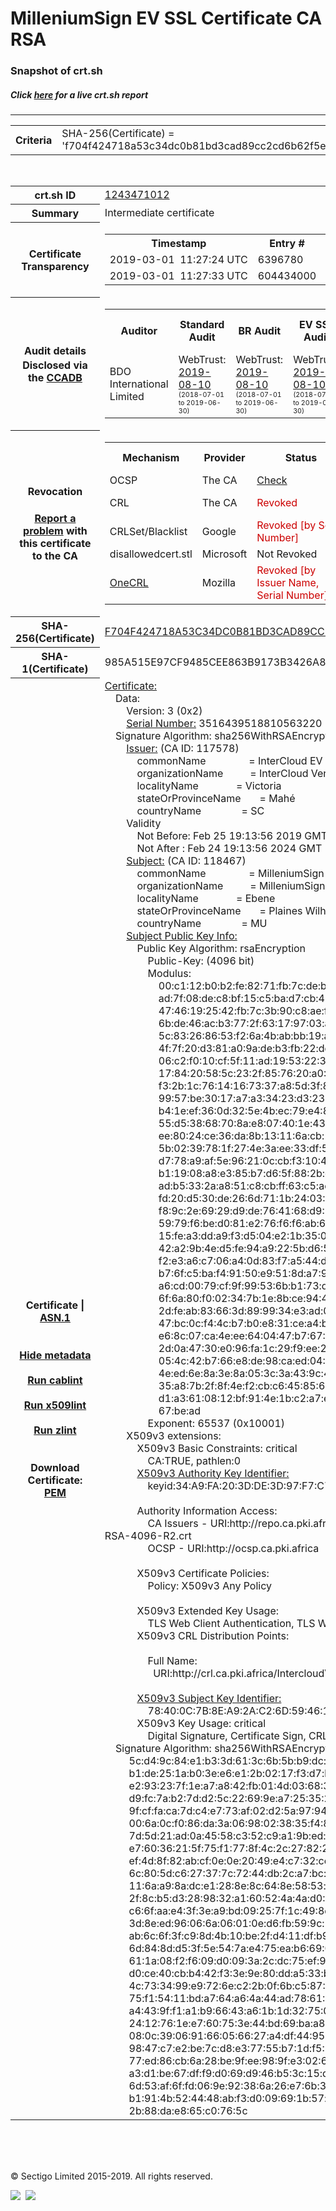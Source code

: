 # MilleniumSign EV SSL Certificate CA RSA
### Snapshot of crt.sh
##### Click [here](https://crt.sh/?q=F704F424718A53C34DC0B81BD3CAD89CC2CD6B62F5E17F9FED7FEC8DAEE39857) for a live crt.sh report

---
<!DOCTYPE HTML PUBLIC "-//W3C//DTD HTML 4.0 Transitional//EN">
<HTML>

<BODY>

<TABLE>
  <TR>
    <TH class="outer">Criteria</TH>
    <TD class="outer">SHA-256(Certificate) = 'f704f424718a53c34dc0b81bd3cad89cc2cd6b62f5e17f9fed7fec8daee39857'</TD>
  </TR>
</TABLE>
<BR>
<TABLE>
  <TR>
    <TH class="outer">crt.sh ID</TH>
    <TD class="outer"><A href="?id=1243471012">1243471012</A></TD>
  </TR>
  <TR>
    <TH class="outer">Summary</TH>
    <TD class="outer">Intermediate certificate</TD>
  </TR>
  <TR>
    <TH class="outer">Certificate<BR>Transparency</TH>
    <TD class="outer">
<TABLE class="options" style="margin-left:0px">
  <TR>
    <TH>Timestamp</TH>
    <TH>Entry #</TH>
    <TH>Log Operator</TH>
    <TH>Log URL</TH>
  </TR>
  <TR>
    <TD>2019-03-01&nbsp; <FONT class="small">11:27:24 UTC</FONT></TD>
    <TD>6396780</TD>
    <TD>Sectigo</TD>
    <TD>https://dodo.ct.comodo.com</TD>
  </TR>
  <TR>
    <TD>2019-03-01&nbsp; <FONT class="small">11:27:33 UTC</FONT></TD>
    <TD>604434000</TD>
    <TD>Google</TD>
    <TD>https://ct.googleapis.com/rocketeer</TD>
  </TR>
</TABLE>
    </TD>
  </TR>
  <TR>
    <TH class="outer">Audit details<BR>
      <DIV class="small" style="padding-top:3px">Disclosed via the
        <A href="//ccadb-public.secure.force.com/mozilla/PublicAllIntermediateCerts" target="_blank">CCADB</A></DIV>
    </TH>
    <TD class="outer">
<TABLE class="options" style="margin-left:0px">
  <TR>
    <TH>Auditor</TH>
    <TH>Standard Audit</TH>
    <TH>BR Audit</TH>
    <TH>EV SSL Audit</TH>
    <TH>Documents</TH>
    <TH>CCADB</TH>
    <TH>Root Owner / Certificate</TH>
  </TR>
  <TR>
    <TD style="vertical-align:middle">BDO International Limited</TD>
    <TD>WebTrust:
      <A href="https://www.cpacanada.ca/generichandlers/CPACHandler.ashx?attachmentid=233834" target="_blank">2019-08-10</A>
      <BR><FONT style="font-size:8pt">(2018-07-01 to 2019-06-30)</FONT></TD>
    <TD>WebTrust:
      <A href="https://www.cpacanada.ca/generichandlers/CPACHandler.ashx?attachmentid=233835" target="_blank">2019-08-10</A>
      <BR><FONT style="font-size:8pt">(2018-07-01 to 2019-06-30)</FONT></TD>
    <TD>WebTrust:
      <A href="https://www.cpacanada.ca/generichandlers/CPACHandler.ashx?attachmentid=233836" target="_blank">2019-08-10</A>
      <BR><FONT style="font-size:8pt">(2018-07-01 to 2019-06-30)</FONT></TD>
    <TD>
      <A href="https://www.ssl.com/app/uploads/2019/06/SSLcom_CP_CPS_Version_1_6.pdf" target="blank">CP</A>
      <A href="https://www.ssl.com/app/uploads/2019/06/SSLcom_CP_CPS_Version_1_6.pdf" target="blank">CPS</A>
    </TD>
    <TD><A href="//ccadb.force.com/0011J00001MWKh3QAH" target="_blank">0011J00001MWKh3QAH</A></TD>
    <TD><A href="/?id=163978581">SSL.com</A></TD>
  </TR>
</TABLE>
    </TD>
  </TR>
  <TR>
    <TH class="outer">Revocation<BR><BR>
      <DIV class="small" style="padding-top:3px"><A href="?id=1243471012&opt=problemreporting">Report a problem</A> with<BR>this certificate to the CA</DIV></TH>
    <TD class="outer">
      <TABLE class="options" style="margin-left:0px">
        <TR>
          <TH>Mechanism</TH>
          <TH>Provider</TH>
          <TH>Status</TH>
          <TH>Revocation Date</TH>
          <TH>Last Observed in CRL</TH>
          <TH>Last Checked <SPAN style="color:#CC0000;vertical-align:middle;font-size:70%;font-weight:normal">(Error)</SPAN></TH>
        </TR>
        <TR>
          <TD>OCSP</TD>
          <TD>The CA</TD>
          <TD><A href="?id=1243471012&opt=ocsp">Check</A></TD>
          <TD><SPAN style="color:#888888">?</SPAN></TD>
          <TD><SPAN style="color:#888888">n/a</SPAN></TD>
          <TD><SPAN style="color:#888888">?</SPAN></TD>
        </TR>
        <TR>
          <TD>CRL</TD>
          <TD>The CA</TD>
          <TD><SPAN style="color:#CC0000">Revoked</SPAN></TD><TD>2019-04-05&nbsp; <FONT class="small">16:58:52 UTC</FONT></TD><TD>2019-04-06&nbsp; <FONT class="small">12:12:38 UTC</FONT></TD><TD>2019-12-04&nbsp; <FONT class="small">16:51:15 UTC</FONT></TD>
        </TR>
        <TR>
          <TD>CRLSet/Blacklist</TD>
          <TD>Google</TD>
          <TD><SPAN style="color:#CC0000">Revoked [by Serial Number]</SPAN></TD>
          <TD><SPAN style="color:#888888">n/a</SPAN></TD>
          <TD><SPAN style="color:#888888">n/a</SPAN></TD>
          <TD><SPAN style="color:#888888">n/a</SPAN></TD>
        </TR>
        <TR>
          <TD>disallowedcert.stl</TD>
          <TD>Microsoft</TD>
          <TD>Not Revoked</TD>
          <TD><SPAN style="color:#888888">n/a</SPAN></TD>
          <TD><SPAN style="color:#888888">n/a</SPAN></TD>
          <TD><SPAN style="color:#888888">n/a</SPAN></TD>
        </TR>
        <TR>
          <TD><A href="/mozilla-onecrl" target="_blank">OneCRL</A></TD>
          <TD>Mozilla</TD>
          <TD><SPAN style="color:#CC0000">Revoked [by Issuer Name, Serial Number]</SPAN></TD><TD><SPAN style="color:#888888">Unknown</SPAN></TD>
          <TD><SPAN style="color:#888888">n/a</SPAN></TD>
          <TD><SPAN style="color:#888888">n/a</SPAN></TD>
        </TR>
      </TABLE>
    </TD>
  </TR>
  <TR>
    <TH class="outer">SHA-256(Certificate)</TH>
    <TD class="outer"><A href="//censys.io/certificates/f704f424718a53c34dc0b81bd3cad89cc2cd6b62f5e17f9fed7fec8daee39857">F704F424718A53C34DC0B81BD3CAD89CC2CD6B62F5E17F9FED7FEC8DAEE39857</A></TD>
  </TR>
  <TR>
    <TH class="outer">SHA-1(Certificate)</TH>
    <TD class="outer">985A515E97CF9485CEE863B9173B3426A81EAC16</TD>
  </TR>
  <TR>
    <TH class="outer">Certificate | <A href="?asn1=1243471012">ASN.1</A>
      <SPAN class="small"><BR>
      <BR><BR><A href="?id=1243471012&opt=nometadata">Hide metadata</A>
      <BR><BR><A href="?id=1243471012&opt=cablint">Run cablint</A>
      <BR><BR><A href="?id=1243471012&opt=x509lint">Run x509lint</A>
      <BR><BR><A href="?id=1243471012&opt=zlint">Run zlint</A>
      <BR><BR><BR>Download Certificate: <A href="?d=1243471012">PEM</A>
      </SPAN>
    </TH>
    <TD class="text"><A href="?d=1243471012">Certificate:</A><BR>&nbsp;&nbsp;&nbsp;&nbsp;Data:<BR>&nbsp;&nbsp;&nbsp;&nbsp;&nbsp;&nbsp;&nbsp;&nbsp;Version:&nbsp;3&nbsp;(0x2)<BR>&nbsp;&nbsp;&nbsp;&nbsp;&nbsp;&nbsp;&nbsp;&nbsp;<A href="?serial=30cce71c88d96294">Serial&nbsp;Number:</A>&nbsp;3516439518810563220&nbsp;(0x30cce71c88d96294)<BR>&nbsp;&nbsp;&nbsp;&nbsp;Signature&nbsp;Algorithm:&nbsp;sha256WithRSAEncryption<BR>&nbsp;&nbsp;&nbsp;&nbsp;&nbsp;&nbsp;&nbsp;&nbsp;<A href="?caid=117578">Issuer:</A> <SPAN class="small">(CA ID: 117578)</SPAN><BR>&nbsp;&nbsp;&nbsp;&nbsp;&nbsp;&nbsp;&nbsp;&nbsp;&nbsp;&nbsp;&nbsp;&nbsp;commonName&nbsp;&nbsp;&nbsp;&nbsp;&nbsp;&nbsp;&nbsp;&nbsp;&nbsp;&nbsp;&nbsp;&nbsp;&nbsp;&nbsp;&nbsp;&nbsp;=&nbsp;InterCloud&nbsp;EV&nbsp;SSL&nbsp;Certificate&nbsp;CA&nbsp;RSA<BR>&nbsp;&nbsp;&nbsp;&nbsp;&nbsp;&nbsp;&nbsp;&nbsp;&nbsp;&nbsp;&nbsp;&nbsp;organizationName&nbsp;&nbsp;&nbsp;&nbsp;&nbsp;&nbsp;&nbsp;&nbsp;&nbsp;&nbsp;=&nbsp;InterCloud&nbsp;Ventures&nbsp;Inc<BR>&nbsp;&nbsp;&nbsp;&nbsp;&nbsp;&nbsp;&nbsp;&nbsp;&nbsp;&nbsp;&nbsp;&nbsp;localityName&nbsp;&nbsp;&nbsp;&nbsp;&nbsp;&nbsp;&nbsp;&nbsp;&nbsp;&nbsp;&nbsp;&nbsp;&nbsp;&nbsp;=&nbsp;Victoria<BR>&nbsp;&nbsp;&nbsp;&nbsp;&nbsp;&nbsp;&nbsp;&nbsp;&nbsp;&nbsp;&nbsp;&nbsp;stateOrProvinceName&nbsp;&nbsp;&nbsp;&nbsp;&nbsp;&nbsp;&nbsp;=&nbsp;Mahé<BR>&nbsp;&nbsp;&nbsp;&nbsp;&nbsp;&nbsp;&nbsp;&nbsp;&nbsp;&nbsp;&nbsp;&nbsp;countryName&nbsp;&nbsp;&nbsp;&nbsp;&nbsp;&nbsp;&nbsp;&nbsp;&nbsp;&nbsp;&nbsp;&nbsp;&nbsp;&nbsp;&nbsp;=&nbsp;SC<BR>&nbsp;&nbsp;&nbsp;&nbsp;&nbsp;&nbsp;&nbsp;&nbsp;Validity<BR>&nbsp;&nbsp;&nbsp;&nbsp;&nbsp;&nbsp;&nbsp;&nbsp;&nbsp;&nbsp;&nbsp;&nbsp;Not&nbsp;Before:&nbsp;Feb&nbsp;25&nbsp;19:13:56&nbsp;2019&nbsp;GMT<BR>&nbsp;&nbsp;&nbsp;&nbsp;&nbsp;&nbsp;&nbsp;&nbsp;&nbsp;&nbsp;&nbsp;&nbsp;Not&nbsp;After&nbsp;:&nbsp;Feb&nbsp;24&nbsp;19:13:56&nbsp;2024&nbsp;GMT<BR>&nbsp;&nbsp;&nbsp;&nbsp;&nbsp;&nbsp;&nbsp;&nbsp;<A href="?caid=118467">Subject:</A> <SPAN class="small">(CA ID: 118467)</SPAN><BR>&nbsp;&nbsp;&nbsp;&nbsp;&nbsp;&nbsp;&nbsp;&nbsp;&nbsp;&nbsp;&nbsp;&nbsp;commonName&nbsp;&nbsp;&nbsp;&nbsp;&nbsp;&nbsp;&nbsp;&nbsp;&nbsp;&nbsp;&nbsp;&nbsp;&nbsp;&nbsp;&nbsp;&nbsp;=&nbsp;MilleniumSign&nbsp;EV&nbsp;SSL&nbsp;Certificate&nbsp;CA&nbsp;RSA<BR>&nbsp;&nbsp;&nbsp;&nbsp;&nbsp;&nbsp;&nbsp;&nbsp;&nbsp;&nbsp;&nbsp;&nbsp;organizationName&nbsp;&nbsp;&nbsp;&nbsp;&nbsp;&nbsp;&nbsp;&nbsp;&nbsp;&nbsp;=&nbsp;MilleniumSign&nbsp;Limited<BR>&nbsp;&nbsp;&nbsp;&nbsp;&nbsp;&nbsp;&nbsp;&nbsp;&nbsp;&nbsp;&nbsp;&nbsp;localityName&nbsp;&nbsp;&nbsp;&nbsp;&nbsp;&nbsp;&nbsp;&nbsp;&nbsp;&nbsp;&nbsp;&nbsp;&nbsp;&nbsp;=&nbsp;Ebene<BR>&nbsp;&nbsp;&nbsp;&nbsp;&nbsp;&nbsp;&nbsp;&nbsp;&nbsp;&nbsp;&nbsp;&nbsp;stateOrProvinceName&nbsp;&nbsp;&nbsp;&nbsp;&nbsp;&nbsp;&nbsp;=&nbsp;Plaines&nbsp;Wilhems<BR>&nbsp;&nbsp;&nbsp;&nbsp;&nbsp;&nbsp;&nbsp;&nbsp;&nbsp;&nbsp;&nbsp;&nbsp;countryName&nbsp;&nbsp;&nbsp;&nbsp;&nbsp;&nbsp;&nbsp;&nbsp;&nbsp;&nbsp;&nbsp;&nbsp;&nbsp;&nbsp;&nbsp;=&nbsp;MU<BR>&nbsp;&nbsp;&nbsp;&nbsp;&nbsp;&nbsp;&nbsp;&nbsp;<A href="?spkisha256=13e5d55be7cb9a7aa65a11c2b478e72b94894f4502d8e0d10247a2c90745d1ab">Subject&nbsp;Public&nbsp;Key&nbsp;Info:</A><BR>&nbsp;&nbsp;&nbsp;&nbsp;&nbsp;&nbsp;&nbsp;&nbsp;&nbsp;&nbsp;&nbsp;&nbsp;Public&nbsp;Key&nbsp;Algorithm:&nbsp;rsaEncryption<BR>&nbsp;&nbsp;&nbsp;&nbsp;&nbsp;&nbsp;&nbsp;&nbsp;&nbsp;&nbsp;&nbsp;&nbsp;&nbsp;&nbsp;&nbsp;&nbsp;Public-Key:&nbsp;(4096&nbsp;bit)<BR>&nbsp;&nbsp;&nbsp;&nbsp;&nbsp;&nbsp;&nbsp;&nbsp;&nbsp;&nbsp;&nbsp;&nbsp;&nbsp;&nbsp;&nbsp;&nbsp;Modulus:<BR>&nbsp;&nbsp;&nbsp;&nbsp;&nbsp;&nbsp;&nbsp;&nbsp;&nbsp;&nbsp;&nbsp;&nbsp;&nbsp;&nbsp;&nbsp;&nbsp;&nbsp;&nbsp;&nbsp;&nbsp;00:c1:12:b0:b2:fe:82:71:fb:7c:de:b4:23:19:04:<BR>&nbsp;&nbsp;&nbsp;&nbsp;&nbsp;&nbsp;&nbsp;&nbsp;&nbsp;&nbsp;&nbsp;&nbsp;&nbsp;&nbsp;&nbsp;&nbsp;&nbsp;&nbsp;&nbsp;&nbsp;ad:7f:08:de:c8:bf:15:c5:ba:d7:cb:45:b0:91:d2:<BR>&nbsp;&nbsp;&nbsp;&nbsp;&nbsp;&nbsp;&nbsp;&nbsp;&nbsp;&nbsp;&nbsp;&nbsp;&nbsp;&nbsp;&nbsp;&nbsp;&nbsp;&nbsp;&nbsp;&nbsp;47:46:19:25:42:fb:7c:3b:90:c8:ae:fc:af:9e:a7:<BR>&nbsp;&nbsp;&nbsp;&nbsp;&nbsp;&nbsp;&nbsp;&nbsp;&nbsp;&nbsp;&nbsp;&nbsp;&nbsp;&nbsp;&nbsp;&nbsp;&nbsp;&nbsp;&nbsp;&nbsp;6b:de:46:ac:b3:77:2f:63:17:97:03:a7:22:9a:21:<BR>&nbsp;&nbsp;&nbsp;&nbsp;&nbsp;&nbsp;&nbsp;&nbsp;&nbsp;&nbsp;&nbsp;&nbsp;&nbsp;&nbsp;&nbsp;&nbsp;&nbsp;&nbsp;&nbsp;&nbsp;5c:83:26:86:53:f2:6a:4b:ab:bb:19:ae:d8:57:15:<BR>&nbsp;&nbsp;&nbsp;&nbsp;&nbsp;&nbsp;&nbsp;&nbsp;&nbsp;&nbsp;&nbsp;&nbsp;&nbsp;&nbsp;&nbsp;&nbsp;&nbsp;&nbsp;&nbsp;&nbsp;4f:7f:20:d3:81:a0:9a:de:b3:fb:22:dd:fb:b7:c3:<BR>&nbsp;&nbsp;&nbsp;&nbsp;&nbsp;&nbsp;&nbsp;&nbsp;&nbsp;&nbsp;&nbsp;&nbsp;&nbsp;&nbsp;&nbsp;&nbsp;&nbsp;&nbsp;&nbsp;&nbsp;06:c2:f0:10:cf:5f:11:ad:19:53:22:39:d7:3d:fb:<BR>&nbsp;&nbsp;&nbsp;&nbsp;&nbsp;&nbsp;&nbsp;&nbsp;&nbsp;&nbsp;&nbsp;&nbsp;&nbsp;&nbsp;&nbsp;&nbsp;&nbsp;&nbsp;&nbsp;&nbsp;17:84:20:58:5c:23:2f:85:76:20:a0:3b:33:05:9b:<BR>&nbsp;&nbsp;&nbsp;&nbsp;&nbsp;&nbsp;&nbsp;&nbsp;&nbsp;&nbsp;&nbsp;&nbsp;&nbsp;&nbsp;&nbsp;&nbsp;&nbsp;&nbsp;&nbsp;&nbsp;f3:2b:1c:76:14:16:73:37:a8:5d:3f:87:a0:a4:82:<BR>&nbsp;&nbsp;&nbsp;&nbsp;&nbsp;&nbsp;&nbsp;&nbsp;&nbsp;&nbsp;&nbsp;&nbsp;&nbsp;&nbsp;&nbsp;&nbsp;&nbsp;&nbsp;&nbsp;&nbsp;99:57:be:30:17:a7:a3:34:23:d3:23:04:ec:dd:a6:<BR>&nbsp;&nbsp;&nbsp;&nbsp;&nbsp;&nbsp;&nbsp;&nbsp;&nbsp;&nbsp;&nbsp;&nbsp;&nbsp;&nbsp;&nbsp;&nbsp;&nbsp;&nbsp;&nbsp;&nbsp;b4:1e:ef:36:0d:32:5e:4b:ec:79:e4:84:ae:ae:61:<BR>&nbsp;&nbsp;&nbsp;&nbsp;&nbsp;&nbsp;&nbsp;&nbsp;&nbsp;&nbsp;&nbsp;&nbsp;&nbsp;&nbsp;&nbsp;&nbsp;&nbsp;&nbsp;&nbsp;&nbsp;55:d5:38:68:70:8a:e8:07:40:1e:43:a7:ac:9c:ad:<BR>&nbsp;&nbsp;&nbsp;&nbsp;&nbsp;&nbsp;&nbsp;&nbsp;&nbsp;&nbsp;&nbsp;&nbsp;&nbsp;&nbsp;&nbsp;&nbsp;&nbsp;&nbsp;&nbsp;&nbsp;ee:80:24:ce:36:da:8b:13:11:6a:cb:11:ff:f5:82:<BR>&nbsp;&nbsp;&nbsp;&nbsp;&nbsp;&nbsp;&nbsp;&nbsp;&nbsp;&nbsp;&nbsp;&nbsp;&nbsp;&nbsp;&nbsp;&nbsp;&nbsp;&nbsp;&nbsp;&nbsp;5b:02:39:78:1f:27:4e:3a:ee:33:df:51:23:f1:b3:<BR>&nbsp;&nbsp;&nbsp;&nbsp;&nbsp;&nbsp;&nbsp;&nbsp;&nbsp;&nbsp;&nbsp;&nbsp;&nbsp;&nbsp;&nbsp;&nbsp;&nbsp;&nbsp;&nbsp;&nbsp;d7:78:a9:af:5e:96:21:0c:cb:f3:10:45:35:29:fd:<BR>&nbsp;&nbsp;&nbsp;&nbsp;&nbsp;&nbsp;&nbsp;&nbsp;&nbsp;&nbsp;&nbsp;&nbsp;&nbsp;&nbsp;&nbsp;&nbsp;&nbsp;&nbsp;&nbsp;&nbsp;b1:19:08:a8:e3:85:b7:d6:5f:88:2b:d7:ed:7a:65:<BR>&nbsp;&nbsp;&nbsp;&nbsp;&nbsp;&nbsp;&nbsp;&nbsp;&nbsp;&nbsp;&nbsp;&nbsp;&nbsp;&nbsp;&nbsp;&nbsp;&nbsp;&nbsp;&nbsp;&nbsp;ad:b5:33:2a:a8:51:c8:cb:ff:63:c5:ae:71:c3:9b:<BR>&nbsp;&nbsp;&nbsp;&nbsp;&nbsp;&nbsp;&nbsp;&nbsp;&nbsp;&nbsp;&nbsp;&nbsp;&nbsp;&nbsp;&nbsp;&nbsp;&nbsp;&nbsp;&nbsp;&nbsp;fd:20:d5:30:de:26:6d:71:1b:24:03:65:80:c8:e6:<BR>&nbsp;&nbsp;&nbsp;&nbsp;&nbsp;&nbsp;&nbsp;&nbsp;&nbsp;&nbsp;&nbsp;&nbsp;&nbsp;&nbsp;&nbsp;&nbsp;&nbsp;&nbsp;&nbsp;&nbsp;f8:9c:2e:69:29:d9:de:76:41:68:d9:73:22:a0:40:<BR>&nbsp;&nbsp;&nbsp;&nbsp;&nbsp;&nbsp;&nbsp;&nbsp;&nbsp;&nbsp;&nbsp;&nbsp;&nbsp;&nbsp;&nbsp;&nbsp;&nbsp;&nbsp;&nbsp;&nbsp;59:79:f6:be:d0:81:e2:76:f6:f6:ab:6d:a5:85:e7:<BR>&nbsp;&nbsp;&nbsp;&nbsp;&nbsp;&nbsp;&nbsp;&nbsp;&nbsp;&nbsp;&nbsp;&nbsp;&nbsp;&nbsp;&nbsp;&nbsp;&nbsp;&nbsp;&nbsp;&nbsp;15:fe:a3:dd:a9:f3:d5:04:e2:1b:35:09:f3:b3:e0:<BR>&nbsp;&nbsp;&nbsp;&nbsp;&nbsp;&nbsp;&nbsp;&nbsp;&nbsp;&nbsp;&nbsp;&nbsp;&nbsp;&nbsp;&nbsp;&nbsp;&nbsp;&nbsp;&nbsp;&nbsp;42:a2:9b:4e:d5:fe:94:a9:22:5b:d6:54:99:d9:c4:<BR>&nbsp;&nbsp;&nbsp;&nbsp;&nbsp;&nbsp;&nbsp;&nbsp;&nbsp;&nbsp;&nbsp;&nbsp;&nbsp;&nbsp;&nbsp;&nbsp;&nbsp;&nbsp;&nbsp;&nbsp;f2:e3:a6:c7:06:a4:0d:83:f7:a5:44:d5:c3:b9:06:<BR>&nbsp;&nbsp;&nbsp;&nbsp;&nbsp;&nbsp;&nbsp;&nbsp;&nbsp;&nbsp;&nbsp;&nbsp;&nbsp;&nbsp;&nbsp;&nbsp;&nbsp;&nbsp;&nbsp;&nbsp;b7:6f:c5:ba:f4:91:50:e9:51:8d:a7:90:de:8e:3b:<BR>&nbsp;&nbsp;&nbsp;&nbsp;&nbsp;&nbsp;&nbsp;&nbsp;&nbsp;&nbsp;&nbsp;&nbsp;&nbsp;&nbsp;&nbsp;&nbsp;&nbsp;&nbsp;&nbsp;&nbsp;a6:cd:00:79:cf:9f:99:53:6b:b1:73:d8:33:6a:f2:<BR>&nbsp;&nbsp;&nbsp;&nbsp;&nbsp;&nbsp;&nbsp;&nbsp;&nbsp;&nbsp;&nbsp;&nbsp;&nbsp;&nbsp;&nbsp;&nbsp;&nbsp;&nbsp;&nbsp;&nbsp;6f:6a:80:f0:02:34:7b:1e:8b:ce:94:46:ed:c7:f6:<BR>&nbsp;&nbsp;&nbsp;&nbsp;&nbsp;&nbsp;&nbsp;&nbsp;&nbsp;&nbsp;&nbsp;&nbsp;&nbsp;&nbsp;&nbsp;&nbsp;&nbsp;&nbsp;&nbsp;&nbsp;2d:fe:ab:83:66:3d:89:99:34:e3:ad:0e:17:72:70:<BR>&nbsp;&nbsp;&nbsp;&nbsp;&nbsp;&nbsp;&nbsp;&nbsp;&nbsp;&nbsp;&nbsp;&nbsp;&nbsp;&nbsp;&nbsp;&nbsp;&nbsp;&nbsp;&nbsp;&nbsp;47:bc:0c:f4:4c:b7:b0:e8:31:ce:a4:b0:4b:46:de:<BR>&nbsp;&nbsp;&nbsp;&nbsp;&nbsp;&nbsp;&nbsp;&nbsp;&nbsp;&nbsp;&nbsp;&nbsp;&nbsp;&nbsp;&nbsp;&nbsp;&nbsp;&nbsp;&nbsp;&nbsp;e6:8c:07:ca:4e:ee:64:04:47:b7:67:53:86:ec:30:<BR>&nbsp;&nbsp;&nbsp;&nbsp;&nbsp;&nbsp;&nbsp;&nbsp;&nbsp;&nbsp;&nbsp;&nbsp;&nbsp;&nbsp;&nbsp;&nbsp;&nbsp;&nbsp;&nbsp;&nbsp;2d:0a:47:30:e0:96:fa:1c:29:f9:ee:21:65:ac:db:<BR>&nbsp;&nbsp;&nbsp;&nbsp;&nbsp;&nbsp;&nbsp;&nbsp;&nbsp;&nbsp;&nbsp;&nbsp;&nbsp;&nbsp;&nbsp;&nbsp;&nbsp;&nbsp;&nbsp;&nbsp;05:4c:42:b7:66:e8:de:98:ca:ed:04:1b:60:a6:ca:<BR>&nbsp;&nbsp;&nbsp;&nbsp;&nbsp;&nbsp;&nbsp;&nbsp;&nbsp;&nbsp;&nbsp;&nbsp;&nbsp;&nbsp;&nbsp;&nbsp;&nbsp;&nbsp;&nbsp;&nbsp;4e:ed:6e:8a:3e:8a:05:3c:3a:43:9c:44:79:68:be:<BR>&nbsp;&nbsp;&nbsp;&nbsp;&nbsp;&nbsp;&nbsp;&nbsp;&nbsp;&nbsp;&nbsp;&nbsp;&nbsp;&nbsp;&nbsp;&nbsp;&nbsp;&nbsp;&nbsp;&nbsp;35:a8:7b:2f:8f:4e:f2:cb:c6:45:85:60:6b:9f:66:<BR>&nbsp;&nbsp;&nbsp;&nbsp;&nbsp;&nbsp;&nbsp;&nbsp;&nbsp;&nbsp;&nbsp;&nbsp;&nbsp;&nbsp;&nbsp;&nbsp;&nbsp;&nbsp;&nbsp;&nbsp;d1:a3:61:08:12:bf:91:4e:1b:c2:a7:ec:a6:ca:f0:<BR>&nbsp;&nbsp;&nbsp;&nbsp;&nbsp;&nbsp;&nbsp;&nbsp;&nbsp;&nbsp;&nbsp;&nbsp;&nbsp;&nbsp;&nbsp;&nbsp;&nbsp;&nbsp;&nbsp;&nbsp;67:be:ad<BR>&nbsp;&nbsp;&nbsp;&nbsp;&nbsp;&nbsp;&nbsp;&nbsp;&nbsp;&nbsp;&nbsp;&nbsp;&nbsp;&nbsp;&nbsp;&nbsp;Exponent:&nbsp;65537&nbsp;(0x10001)<BR>&nbsp;&nbsp;&nbsp;&nbsp;&nbsp;&nbsp;&nbsp;&nbsp;X509v3&nbsp;extensions:<BR>&nbsp;&nbsp;&nbsp;&nbsp;&nbsp;&nbsp;&nbsp;&nbsp;&nbsp;&nbsp;&nbsp;&nbsp;X509v3&nbsp;Basic&nbsp;Constraints:&nbsp;critical<BR>&nbsp;&nbsp;&nbsp;&nbsp;&nbsp;&nbsp;&nbsp;&nbsp;&nbsp;&nbsp;&nbsp;&nbsp;&nbsp;&nbsp;&nbsp;&nbsp;CA:TRUE,&nbsp;pathlen:0<BR>&nbsp;&nbsp;&nbsp;&nbsp;&nbsp;&nbsp;&nbsp;&nbsp;&nbsp;&nbsp;&nbsp;&nbsp;<A href="?ski=34a9fa203dde3d97f7c7061f47a92f3158164ccc">X509v3&nbsp;Authority&nbsp;Key&nbsp;Identifier:</A><BR>&nbsp;&nbsp;&nbsp;&nbsp;&nbsp;&nbsp;&nbsp;&nbsp;&nbsp;&nbsp;&nbsp;&nbsp;&nbsp;&nbsp;&nbsp;&nbsp;keyid:34:A9:FA:20:3D:DE:3D:97:F7:C7:06:1F:47:A9:2F:31:58:16:4C:CC<BR><BR>&nbsp;&nbsp;&nbsp;&nbsp;&nbsp;&nbsp;&nbsp;&nbsp;&nbsp;&nbsp;&nbsp;&nbsp;Authority&nbsp;Information&nbsp;Access:&nbsp;<BR>&nbsp;&nbsp;&nbsp;&nbsp;&nbsp;&nbsp;&nbsp;&nbsp;&nbsp;&nbsp;&nbsp;&nbsp;&nbsp;&nbsp;&nbsp;&nbsp;CA&nbsp;Issuers&nbsp;-&nbsp;URI:http://repo.ca.pki.africa/repository/IntercloudVentures-Intermediate-EV-SSL-RSA-4096-R2.crt<BR>&nbsp;&nbsp;&nbsp;&nbsp;&nbsp;&nbsp;&nbsp;&nbsp;&nbsp;&nbsp;&nbsp;&nbsp;&nbsp;&nbsp;&nbsp;&nbsp;OCSP&nbsp;-&nbsp;URI:http://ocsp.ca.pki.africa<BR><BR>&nbsp;&nbsp;&nbsp;&nbsp;&nbsp;&nbsp;&nbsp;&nbsp;&nbsp;&nbsp;&nbsp;&nbsp;X509v3&nbsp;Certificate&nbsp;Policies:&nbsp;<BR>&nbsp;&nbsp;&nbsp;&nbsp;&nbsp;&nbsp;&nbsp;&nbsp;&nbsp;&nbsp;&nbsp;&nbsp;&nbsp;&nbsp;&nbsp;&nbsp;Policy:&nbsp;X509v3&nbsp;Any&nbsp;Policy<BR><BR>&nbsp;&nbsp;&nbsp;&nbsp;&nbsp;&nbsp;&nbsp;&nbsp;&nbsp;&nbsp;&nbsp;&nbsp;X509v3&nbsp;Extended&nbsp;Key&nbsp;Usage:&nbsp;<BR>&nbsp;&nbsp;&nbsp;&nbsp;&nbsp;&nbsp;&nbsp;&nbsp;&nbsp;&nbsp;&nbsp;&nbsp;&nbsp;&nbsp;&nbsp;&nbsp;TLS&nbsp;Web&nbsp;Client&nbsp;Authentication,&nbsp;TLS&nbsp;Web&nbsp;Server&nbsp;Authentication<BR>&nbsp;&nbsp;&nbsp;&nbsp;&nbsp;&nbsp;&nbsp;&nbsp;&nbsp;&nbsp;&nbsp;&nbsp;X509v3&nbsp;CRL&nbsp;Distribution&nbsp;Points:&nbsp;<BR><BR>&nbsp;&nbsp;&nbsp;&nbsp;&nbsp;&nbsp;&nbsp;&nbsp;&nbsp;&nbsp;&nbsp;&nbsp;&nbsp;&nbsp;&nbsp;&nbsp;Full&nbsp;Name:<BR>&nbsp;&nbsp;&nbsp;&nbsp;&nbsp;&nbsp;&nbsp;&nbsp;&nbsp;&nbsp;&nbsp;&nbsp;&nbsp;&nbsp;&nbsp;&nbsp;&nbsp;&nbsp;URI:http://crl.ca.pki.africa/IntercloudVentures-Intermediate-EV-SSL-RSA-4096-R2.crl<BR><BR>&nbsp;&nbsp;&nbsp;&nbsp;&nbsp;&nbsp;&nbsp;&nbsp;&nbsp;&nbsp;&nbsp;&nbsp;<A href="?ski=78400c7b8ea92ac26d5946195ec77e546615b43a">X509v3&nbsp;Subject&nbsp;Key&nbsp;Identifier:</A><BR>&nbsp;&nbsp;&nbsp;&nbsp;&nbsp;&nbsp;&nbsp;&nbsp;&nbsp;&nbsp;&nbsp;&nbsp;&nbsp;&nbsp;&nbsp;&nbsp;78:40:0C:7B:8E:A9:2A:C2:6D:59:46:19:5E:C7:7E:54:66:15:B4:3A<BR>&nbsp;&nbsp;&nbsp;&nbsp;&nbsp;&nbsp;&nbsp;&nbsp;&nbsp;&nbsp;&nbsp;&nbsp;X509v3&nbsp;Key&nbsp;Usage:&nbsp;critical<BR>&nbsp;&nbsp;&nbsp;&nbsp;&nbsp;&nbsp;&nbsp;&nbsp;&nbsp;&nbsp;&nbsp;&nbsp;&nbsp;&nbsp;&nbsp;&nbsp;Digital&nbsp;Signature,&nbsp;Certificate&nbsp;Sign,&nbsp;CRL&nbsp;Sign<BR>&nbsp;&nbsp;&nbsp;&nbsp;Signature&nbsp;Algorithm:&nbsp;sha256WithRSAEncryption<BR>&nbsp;&nbsp;&nbsp;&nbsp;&nbsp;&nbsp;&nbsp;&nbsp;&nbsp;5c:d4:9c:84:e1:b3:3d:61:3c:6b:5b:b9:dc:ec:2d:80:f5:16:<BR>&nbsp;&nbsp;&nbsp;&nbsp;&nbsp;&nbsp;&nbsp;&nbsp;&nbsp;b1:de:25:1a:b0:3e:e6:e1:2b:02:17:f3:d7:be:65:ab:85:50:<BR>&nbsp;&nbsp;&nbsp;&nbsp;&nbsp;&nbsp;&nbsp;&nbsp;&nbsp;e2:93:23:7f:1e:a7:a8:42:fb:01:4d:03:68:32:be:e0:23:bb:<BR>&nbsp;&nbsp;&nbsp;&nbsp;&nbsp;&nbsp;&nbsp;&nbsp;&nbsp;d9:fc:7a:b2:7d:d2:5c:22:69:9e:a7:25:35:21:bd:6a:81:21:<BR>&nbsp;&nbsp;&nbsp;&nbsp;&nbsp;&nbsp;&nbsp;&nbsp;&nbsp;9f:cf:fa:ca:7d:c4:e7:73:af:02:d2:5a:97:94:59:19:5e:73:<BR>&nbsp;&nbsp;&nbsp;&nbsp;&nbsp;&nbsp;&nbsp;&nbsp;&nbsp;00:6a:0c:f0:86:da:3a:06:98:02:38:35:f4:89:f4:ce:2e:83:<BR>&nbsp;&nbsp;&nbsp;&nbsp;&nbsp;&nbsp;&nbsp;&nbsp;&nbsp;7d:5d:21:ad:0a:45:58:c3:52:c9:a1:9b:ed:7e:64:f5:7d:2e:<BR>&nbsp;&nbsp;&nbsp;&nbsp;&nbsp;&nbsp;&nbsp;&nbsp;&nbsp;e7:60:36:21:5f:75:f1:77:8f:4c:2c:27:82:23:6d:2f:93:50:<BR>&nbsp;&nbsp;&nbsp;&nbsp;&nbsp;&nbsp;&nbsp;&nbsp;&nbsp;ef:4d:8f:82:ab:cf:0e:0e:20:49:e4:c7:32:ce:62:cb:7d:bb:<BR>&nbsp;&nbsp;&nbsp;&nbsp;&nbsp;&nbsp;&nbsp;&nbsp;&nbsp;6c:80:5d:c6:27:37:7c:72:44:db:2c:a7:bc:26:d2:5d:ca:11:<BR>&nbsp;&nbsp;&nbsp;&nbsp;&nbsp;&nbsp;&nbsp;&nbsp;&nbsp;11:6a:a9:8a:dc:e1:28:8e:8c:64:8e:58:53:e5:0d:eb:7a:8a:<BR>&nbsp;&nbsp;&nbsp;&nbsp;&nbsp;&nbsp;&nbsp;&nbsp;&nbsp;2f:8c:b5:d3:28:98:32:a1:60:52:4a:4a:d0:46:b6:f4:b5:b6:<BR>&nbsp;&nbsp;&nbsp;&nbsp;&nbsp;&nbsp;&nbsp;&nbsp;&nbsp;c6:6f:aa:e4:3f:3e:a9:bd:09:25:7f:1c:49:8d:b3:70:85:6b:<BR>&nbsp;&nbsp;&nbsp;&nbsp;&nbsp;&nbsp;&nbsp;&nbsp;&nbsp;3d:8e:ed:96:06:6a:06:01:0e:d6:fb:59:9c:19:dc:de:a9:1a:<BR>&nbsp;&nbsp;&nbsp;&nbsp;&nbsp;&nbsp;&nbsp;&nbsp;&nbsp;ab:6c:6f:3f:c9:8d:4b:10:be:2f:d4:11:df:b9:58:ea:e2:16:<BR>&nbsp;&nbsp;&nbsp;&nbsp;&nbsp;&nbsp;&nbsp;&nbsp;&nbsp;6d:84:8d:d5:3f:5e:54:7a:e4:75:ea:b6:69:03:3f:d3:d4:8b:<BR>&nbsp;&nbsp;&nbsp;&nbsp;&nbsp;&nbsp;&nbsp;&nbsp;&nbsp;61:1a:08:f2:f6:09:d0:09:3a:2c:dc:75:ef:91:18:de:39:b2:<BR>&nbsp;&nbsp;&nbsp;&nbsp;&nbsp;&nbsp;&nbsp;&nbsp;&nbsp;d0:ce:40:cb:b4:42:f3:3e:9e:80:dd:a5:33:bc:e7:50:79:84:<BR>&nbsp;&nbsp;&nbsp;&nbsp;&nbsp;&nbsp;&nbsp;&nbsp;&nbsp;4c:73:34:99:e9:72:6e:c2:2b:0f:6b:c5:87:0c:9d:d9:e5:37:<BR>&nbsp;&nbsp;&nbsp;&nbsp;&nbsp;&nbsp;&nbsp;&nbsp;&nbsp;75:f1:54:11:bd:a7:64:a6:4a:44:ad:78:61:8d:3d:7e:24:f8:<BR>&nbsp;&nbsp;&nbsp;&nbsp;&nbsp;&nbsp;&nbsp;&nbsp;&nbsp;a4:43:9f:f1:a1:b9:66:43:a6:1b:1d:32:75:0e:cf:9e:5e:ea:<BR>&nbsp;&nbsp;&nbsp;&nbsp;&nbsp;&nbsp;&nbsp;&nbsp;&nbsp;24:12:76:1e:e7:60:75:3e:44:bd:69:ba:a8:9d:9c:49:35:b5:<BR>&nbsp;&nbsp;&nbsp;&nbsp;&nbsp;&nbsp;&nbsp;&nbsp;&nbsp;08:0c:39:06:91:66:05:66:27:a4:df:44:95:eb:37:64:ea:17:<BR>&nbsp;&nbsp;&nbsp;&nbsp;&nbsp;&nbsp;&nbsp;&nbsp;&nbsp;98:47:c7:e2:be:7c:d8:e3:77:55:b7:1d:f5:9c:b7:88:0d:75:<BR>&nbsp;&nbsp;&nbsp;&nbsp;&nbsp;&nbsp;&nbsp;&nbsp;&nbsp;77:ed:86:cb:6a:28:be:9f:ee:98:9f:e3:02:6b:cc:ac:09:ef:<BR>&nbsp;&nbsp;&nbsp;&nbsp;&nbsp;&nbsp;&nbsp;&nbsp;&nbsp;a3:d1:be:67:df:f9:d0:69:d9:46:b5:3c:15:d2:31:ea:8f:b8:<BR>&nbsp;&nbsp;&nbsp;&nbsp;&nbsp;&nbsp;&nbsp;&nbsp;&nbsp;6d:53:af:6f:fd:06:9e:92:38:6a:26:e7:6b:37:ce:a6:23:34:<BR>&nbsp;&nbsp;&nbsp;&nbsp;&nbsp;&nbsp;&nbsp;&nbsp;&nbsp;b1:91:4b:52:44:48:ab:f3:d0:09:69:1b:57:cb:65:56:6b:de:<BR>&nbsp;&nbsp;&nbsp;&nbsp;&nbsp;&nbsp;&nbsp;&nbsp;&nbsp;2b:88:da:e8:65:c0:76:5c<BR>    </TD>
  </TR>
</TABLE>

  <BR><BR><BR>

  <P class="copyright">&copy; Sectigo Limited 2015-2019. All rights reserved.</P>
  <DIV>
    <A href="https://sectigo.com/"><IMG src="/sectigo_s.png"></A>
    &nbsp;<A href="https://github.com/crtsh"><IMG src="/GitHub-Mark-32px.png"></A>
  </DIV>
</BODY>
</HTML>
